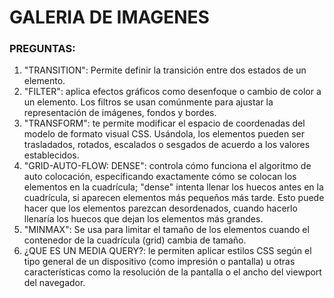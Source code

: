 # GALERIA DE IMAGENES

### PREGUNTAS:

1. "TRANSITION":  Permite definir la transición entre dos estados de un elemento.
2. "FILTER": aplica efectos gráficos como desenfoque o cambio de color a un elemento. Los filtros se usan comúnmente para ajustar la representación de imágenes, fondos y bordes.
3. "TRANSFORM": te permite modificar el espacio de coordenadas del modelo de formato visual CSS. Usándola, los elementos pueden ser trasladados, rotados, escalados o sesgados de acuerdo a los valores establecidos.
4.  "GRID-AUTO-FLOW: DENSE": controla cómo funciona el algoritmo de auto colocación, especificando exactamente cómo se colocan los elementos en la cuadrícula; "dense" intenta llenar los huecos antes en la cuadrícula, si aparecen elementos más pequeños más tarde. Esto puede hacer que los elementos parezcan desordenados, cuando hacerlo llenaría los huecos que dejan los elementos más grandes.
5. "MINMAX": Se usa para limitar el tamaño de los elementos cuando el contenedor de la cuadrícula (grid) cambia de tamaño.
6. ¿QUE ES UN MEDIA QUERY?: le permiten aplicar estilos CSS según el tipo general de un dispositivo (como impresión o pantalla) u otras características como la resolución de la pantalla o el ancho del viewport del navegador.